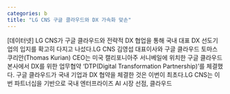 ```yaml
---
categories: b
title: "LG CNS 구글 클라우드와 DX 가속화 맞손"
---
```

[데이터넷] LG CNS가 구글 클라우드와 전략적 DX 협업을 통해 국내 대표 DX 선도기업의 입지를 확고히 다지고 나섰다.LG CNS 김영섭 대표이사와 구글 클라우드 토마스 쿠리안(Thomas Kurian) CEO는 미국 캘리포니아주 서니베일에 위치한 구글 클라우드 본사에서 DX를 위한 업무협약 ‘DTP(Digital Transformation Partnership)’를 체결했다. 구글 클라우드가 국내 기업과 DX 협약을 체결한 것은 이번이 최초다.LG CNS는 이번 파트너십을 기반으로 국내 엔터프라이즈 AI 시장 선점, 클라우드